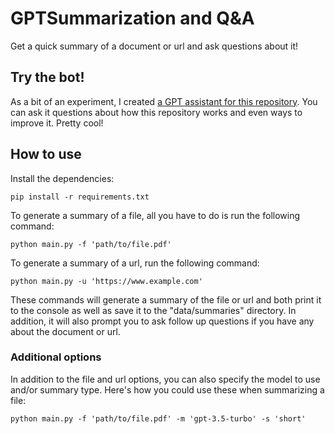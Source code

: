 # GPTSummarization and Q&A

Get a quick summary of a document or url and ask questions about it!

## Try the bot!

As a bit of an experiment, I created [a GPT assistant for this repository](https://chat.openai.com/g/g-qxASQRhiF-article-reader). You can ask it questions about how this repository works and even ways to improve it. Pretty cool!

## How to use

Install the dependencies:

```
pip install -r requirements.txt
```

To generate a summary of a file, all you have to do is run the following command:

```
python main.py -f 'path/to/file.pdf'
```

To generate a summary of a url, run the following command:

```
python main.py -u 'https://www.example.com'
```

These commands will generate a summary of the file or url and both print it to the console as well as save it to the "data/summaries" directory. In addition, it will also prompt you to ask follow up questions if you have any about the document or url.

### Additional options

In addition to the file and url options, you can also specify the model to use and/or summary type. Here's how you could use these when summarizing a file:

```
python main.py -f 'path/to/file.pdf' -m 'gpt-3.5-turbo' -s 'short'
```

